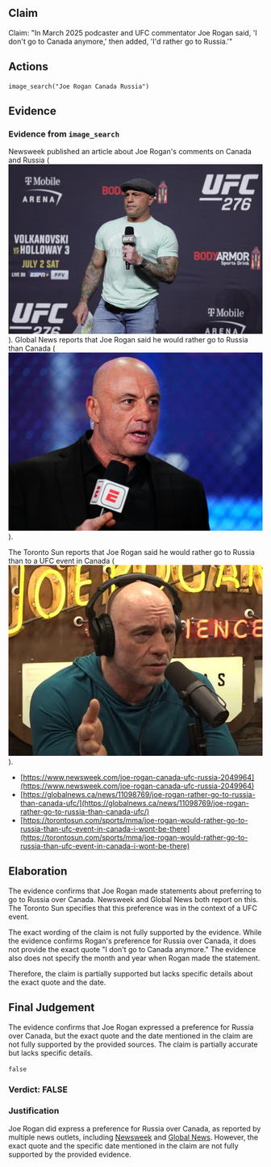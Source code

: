 ## Claim
Claim: "In March 2025 podcaster and UFC commentator Joe Rogan said, 'I don't go to Canada anymore,' then added, 'I'd rather go to Russia.'"

## Actions
```
image_search("Joe Rogan Canada Russia")
```

## Evidence
### Evidence from `image_search`
Newsweek published an article about Joe Rogan's comments on Canada and Russia (![image 6309](media/2025-08-29_22-43-1756507385-955913.jpg)). Global News reports that Joe Rogan said he would rather go to Russia than Canada (![image 6310](media/2025-08-29_22-43-1756507386-180853.jpg)).

The Toronto Sun reports that Joe Rogan said he would rather go to Russia than to a UFC event in Canada (![image 6311](media/2025-08-29_22-43-1756507386-884692.jpg)).
*   [https://www.newsweek.com/joe-rogan-canada-ufc-russia-2049964](https://www.newsweek.com/joe-rogan-canada-ufc-russia-2049964)
*   [https://globalnews.ca/news/11098769/joe-rogan-rather-go-to-russia-than-canada-ufc/](https://globalnews.ca/news/11098769/joe-rogan-rather-go-to-russia-than-canada-ufc/)
*   [https://torontosun.com/sports/mma/joe-rogan-would-rather-go-to-russia-than-ufc-event-in-canada-i-wont-be-there](https://torontosun.com/sports/mma/joe-rogan-would-rather-go-to-russia-than-ufc-event-in-canada-i-wont-be-there)


## Elaboration
The evidence confirms that Joe Rogan made statements about preferring to go to Russia over Canada. Newsweek and Global News both report on this. The Toronto Sun specifies that this preference was in the context of a UFC event.

The exact wording of the claim is not fully supported by the evidence. While the evidence confirms Rogan's preference for Russia over Canada, it does not provide the exact quote "I don't go to Canada anymore." The evidence also does not specify the month and year when Rogan made the statement.

Therefore, the claim is partially supported but lacks specific details about the exact quote and the date.


## Final Judgement
The evidence confirms that Joe Rogan expressed a preference for Russia over Canada, but the exact quote and the date mentioned in the claim are not fully supported by the provided sources. The claim is partially accurate but lacks specific details.

`false`

### Verdict: FALSE

### Justification
Joe Rogan did express a preference for Russia over Canada, as reported by multiple news outlets, including [Newsweek](https://www.newsweek.com/joe-rogan-canada-ufc-russia-2049964) and [Global News](https://globalnews.ca/news/11098769/joe-rogan-rather-go-to-russia-than-canada-ufc/). However, the exact quote and the specific date mentioned in the claim are not fully supported by the provided evidence.
